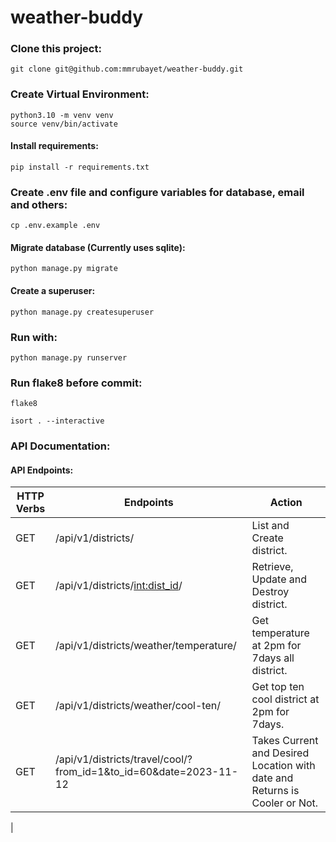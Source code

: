 # weather-buddy



### Clone this project:

```
git clone git@github.com:mmrubayet/weather-buddy.git
```

### Create Virtual Environment:

```commandline
python3.10 -m venv venv
source venv/bin/activate
```

#### Install requirements:

```commandline
pip install -r requirements.txt
```

### Create .env file and configure variables for database, email and others: 

```commandline
cp .env.example .env
```

#### Migrate database (Currently uses sqlite):

```commandline
python manage.py migrate
```


#### Create a superuser:

```commandline
python manage.py createsuperuser
```

### Run with:

```commandline
python manage.py runserver
```

### Run flake8 before commit:

```commandline
flake8
```

```commandline
isort . --interactive
```

### API Documentation:

#### API Endpoints:
| HTTP Verbs | Endpoints                                                         | Action                                                                     |
|------------|-------------------------------------------------------------------|----------------------------------------------------------------------------|
| GET        | /api/v1/districts/                                                | List and Create district.                                                  |
| GET        | /api/v1/districts/<int:dist_id>/                                  | Retrieve, Update and Destroy district.                                     |
| GET        | /api/v1/districts/weather/temperature/                            | Get temperature at 2pm for 7days all district.                             |
| GET        | /api/v1/districts/weather/cool-ten/                               | Get top ten cool district at 2pm for 7days.                                |
| GET        | /api/v1/districts/travel/cool/?from_id=1&to_id=60&date=2023-11-12 | Takes Current and Desired Location with date and Returns is Cooler or Not. |
| 